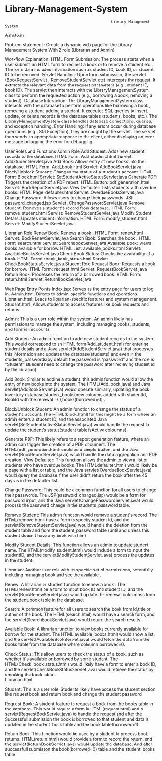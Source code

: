 # Library-Management-System

                                                     Library Management System
Ashutosh
 
Problem statement :   Create  a dynamic web page for the Library  Management System 
With 2 role (Librarian and Admin) 

Workflow Explanation: 
HTML Form Submission: 
The process starts when a user submits an HTML form to request a book or  to remove a student  etc . 
The form data includes information such as student ID, book ID, or student ID to be removed. 
Servlet Handling: 
Upon form submission, the servlet (BookRequestServlet ,  RemoveStudentServlet  etc) intercepts the request. 
It extracts the relevant data from the request parameters (e.g., student ID, book ID). 
The servlet then interacts with the LibraryManagementSystem class to perform the requested action (e.g., borrowing a book, removing a student). 
Database Interaction: 
The LibraryManagementSystem class interacts with the database to perform operations like borrowing a book , removing a student, adding a student. 
It executes SQL queries to insert, update, or delete records in the database tables (students, books, etc.). 
The LibraryManagementSystem class handles database connections, queries, and exception handling. 
Error Handling: 
If any errors occur during database operations (e.g., SQLException), they are caught by the servlet. 
The servlet then sends an appropriate response to the client, either displaying an error message or logging the error for debugging. 
 
 
User Roles and Functions 
Admin Role 
Add Student: Adds new student records to the database. 
HTML Form: Add_student.html 
Servlet: AddStudentServlet.java 
Add Book: Allows entry of new books into the database. 
HTML Form: Add_book.html 
Servlet: AddBookServlet.java 
Block/Unblock Student: Changes the status of a student's account. 
HTML Form: Block.html 
Servlet: SetStudentActiveStatusServlet.java 
Generate PDF: Triggers the creation of a PDF report. 
HTML Button: pdf_generation.html 
Servlet: BookReportServlet.java 
View Defaulter: Lists students with overdue books. 
HTML Page: defaulter.html 
Servlet: OverdueBooksServlet.java 
Change Password: Allows users to change their passwords. 
JSP: password_changed.jsp 
Servlet: ChangePasswordServlet.java 
Remove Student: Removes a student's record from database. 
HTML Form: remove_student.html 
Servlet: RemoveStudentServlet.java 
Modify Student Details: Updates student information. 
HTML Form: modify_student.html 
Servlet: ModifyStudentServlet.java 
 
Librarian Role 
Renew Book: Renews a book . 
HTML Form: renew.html 
Servlet: BookRenewServlet.java 
Search Book: Searches the book . 
HTML Form: search.html 
Servlet: SearchBookServlet.java 
Available Book: Views books available for borrow. 
HTML List: available_books.html 
Servlet: AvailableBooksServlet.java 
Check Book Status: Checks the availability of a book. 
HTML Form: check_book_status.html 
Servlet: CheckBookStatusServlet.java 
Student Role 
Request Book: Requests a book for borrow. 
HTML Form: request.html 
Servlet: RequestBookServlet.java 
Return Book: Processes the return of a borrowed book. 
HTML Form: return.html 
Servlet: ReturnBookServlet.java 
 
 
Web Page Entry Points 
Index.jsp: Serves as the entry page for users to log in. 
Admin.html: Directs to admin-specific functions and operations. 
Librarian.html: Leads to librarian-specific features and system management. 
Student.html: Allows students to access features like book requests and returns. 
 


Admin: This is a user role within the system. An admin likely has permissions to manage the system, including managing books, students, and librarian accounts. 

Add Student: An admin function to add new student records to the system. This would correspond to an HTML form(Add_student.html) for entering student details and a Java servlet(AddStudentServlet.java) that processes this information and updates the database(students) and even in the students_passwords(by default the password is “password” and the role is “Student” stuedent need to change the password after recieving student id by the librarian). 

Add Book: Similar to adding a student, this admin function would allow the entry of new books into the system. The HTML(Add_book.java) and Java servlet(AddBookServlet.java) would operate similarly, updating the book inventory database(student_books(new coloums added with studentId, BookId with the renewal =0),books(borrowed=0)).

Block/Unblock Student: An admin function to change the status of a student's account. The HTML(block.html) for this might be a form where an admin enters a student ID, and the associated Java servlet(SetStudentActiveStatusServlet.java) would handle the request to update the student's status(student table isActive coloumns). 

Generate PDF: This likely refers to a report generation feature, where an admin can trigger the creation of a PDF document. The HTML(pdf_generation.html) could be a simple button, and the Java servlet(BookReportServlet.java) would handle the data aggregation and PDF creation. 
View Defaulter: This function allows the admin to view a list of students who have overdue books. The HTMLdefaulter.html) would likely be a page with a list or table, and the Java servlet(OverdueBookServlet.java) would query the database if the user didn’t return the book after the 45 days is in the defaulter list. 

Change Password: This could be a common function for all users to change their passwords. The JSP(password_changed.jsp) would be a form for password input, and the Java servlet(ChangePasswordServlet.java) would process the password change in the students_password table. 

Remove Student: This admin function would remove a student's record. The HTML(remove.html)  have a form to specify  student id, and the servlet(RemoveStudentServlet.java) would handle the deletion from the student table and from the student_password table (until and unless this student doesn’t have any book with him)

Modify Student Details: This function allows an admin to update student name. The HTML(modify_student.html) would include a form to input the studentID, and the servlet(ModifyStudentServlet.java)  process the updates in the student. 
 

 
Librarian: Another user role with its specific set of permissions, potentially including managing book and see the available . 

Renew: A librarian or student function to renew a book . The HTML(renew.html)  be a form to input book ID and student ID, and the servlet(BookRenewServlet.java) would update the renewal coloumnss from the student_book table in the database. 

Search: A common feature for all users to search the book from id,title or author of the book. The HTML(search.html) would have a search form, and the servlet(SearchBookServlet.java) would return the search results. 

Available Book: A librarian function to view books currently available for borrow for the student. The HTML(available_books.html) would show a list, and the servlet(AvailableBookServlet.java) would fetch the data from the books table from the database where coloumn borrowed=0. 

Check Status: This allow users to check the status of a book, such as whether it's available or borrowed by some student. The HTML(Check_book_status.html) would likely have a form to enter a book ID, and the servlet(CheckBookStatusServlet.java) would retrieve the status by checking the book table .  
Librarian.html 



Student: This is a user role. Students likely have access the student section like request book and return book and change the student password 

Request Book: A student feature to request a  book from the books table in the database. This would require a form in HTML(request.html) and a servlet(RequestBookServlet.java) to handle the request and after the Successfull submission the book is borrowed to that student and data is updated in the student_book table and the book table(borrowed=1). 

Return Book: This function would be used by a student to process book returns. HTML(return.html) would provide a form to record the return, and the servlet(ReturnBookServlet.java) would update the database. And after successfull submisson the book(borrowed=0) table and the student_books table  
 
 
 
